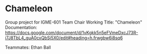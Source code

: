 # Chameleon
Group project for IGME-601
Team Chair
Working Title: "Chameleon"
Documentation: https://docs.google.com/document/d/1vKgkk5n5eFVmeDxcJ73R-i7J8TbL4_guA0cxQbSj5X0/edit#heading=h.frwgbw6i8sq6

Teammates:
Ethan Ball
